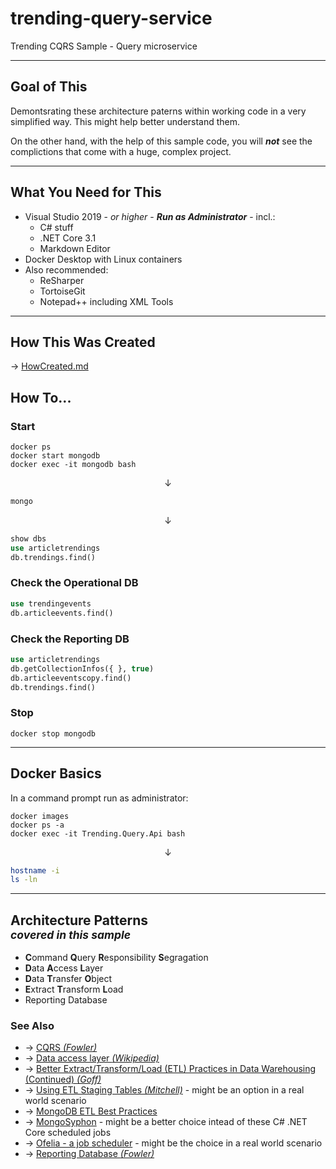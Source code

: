 # trending-query-service
Trending CQRS Sample - Query microservice

---
## Goal of This
Demontsrating these architecture paterns within working code in a very simplified way.
This might help better understand them.

On the other hand, with the help of this sample code, you will ***not*** see the complictions that come with a huge, complex project.

---
## What You Need for This
 + Visual Studio 2019 - *or higher* - ***Run as Administrator*** - incl.:
    + C# stuff
    + .NET Core 3.1
    + Markdown Editor
 + Docker Desktop with Linux containers
 + Also recommended:
    + ReSharper
    + TortoiseGit
    + Notepad++ including XML Tools

---
## How This Was Created
&rarr; [HowCreated.md](HowCreated.md)

## How To...
### Start
```Batchfile
docker ps
docker start mongodb
docker exec -it mongodb bash
```
<center> &darr; </center>

```Bash
mongo
```
<center> &darr; </center>

```SQL
show dbs
use articletrendings
db.trendings.find()
```

### Check the Operational DB
```SQL
use trendingevents
db.articleevents.find()
```

### Check the Reporting DB
```SQL
use articletrendings
db.getCollectionInfos({ }, true)
db.articleeventscopy.find()
db.trendings.find()
```

### Stop
```Batchfile
docker stop mongodb
```

---
## Docker Basics
In a command prompt run as administrator:
```Batchfile
docker images
docker ps -a
docker exec -it Trending.Query.Api bash
```
<center> &darr; </center>

```Bash
hostname -i
ls -ln
```

---
## Architecture Patterns <br /> <small> *covered in this sample* </small>
 + **C**ommand **Q**uery **R**esponsibility **S**egragation
 + **D**ata **A**ccess **L**ayer
 + **D**ata **T**ransfer **O**bject
 + **E**xtract **T**ransform **L**oad 
 + Reporting Database

### See Also
 + &rarr; [CQRS *(Fowler)*](https://martinfowler.com/bliki/CQRS.html)
 + &rarr; [Data access layer *(Wikipedia)*](https://en.wikipedia.org/wiki/Data_access_layer)
 + &rarr; [Better Extract/Transform/Load (ETL) Practices in Data Warehousing (Continued) *(Goff)*](https://www.codemag.com/Article/1803051/Better-Extract-Transform-Load-ETL-Practices-in-Data-Warehousing-Continued)
 + &rarr; [Using ETL Staging Tables *(Mitchell)*](https://www.timmitchell.net/post/2017/06/14/etl-staging-tables) - might be an option in a real world scenario
 + &rarr; [MongoDB ETL Best Practices](https://www.mongodb.com/partners/partner-program/technology/certification/etl-best-practices)
 + &rarr; [MongoSyphon](https://github.com/johnlpage/MongoSyphon) - might be a better choice intead of these C# .NET Core scheduled jobs
 + &rarr; [Ofelia - a job scheduler](https://github.com/mcuadros/ofelia) - might be the choice in a real world scenario
 + &rarr; [Reporting Database *(Fowler)*](https://martinfowler.com/bliki/ReportingDatabase.html)
